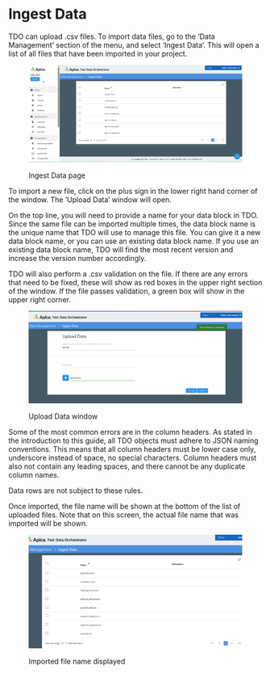 # Ingest Data

TDO can upload .csv files. To import data files, go to the ‘Data Management’ section of the menu, and select ‘Ingest Data’. This will open a list of all files that have been imported in your project.

<figure><img src="../../../../../.gitbook/assets/image (11) (1) (1).png" alt=""><figcaption><p>Ingest Data page</p></figcaption></figure>

To import a new file, click on the plus sign in the  lower right hand corner of the window.  The ‘Upload Data’ window will open.

On the top line, you will need to provide a name for your data block in TDO.  Since the same file can be imported multiple times, the data block name is the unique name that TDO will use to manage this file.  You can give it a new data block name, or you can use an existing data block name.  If you use an existing data block name, TDO will find the most recent version and increase the version number accordingly.

TDO will also perform a .csv validation on the file.  If there are any errors that need to be fixed, these will show as red boxes in the upper right section of the window.  If the file passes validation, a green box will show in the upper right corner.

<figure><img src="../../../../../.gitbook/assets/image (12) (1) (1).png" alt=""><figcaption><p>Upload Data window</p></figcaption></figure>

Some of the most common errors are in the column headers.  As stated in the introduction to this guide, all TDO objects must adhere to JSON naming conventions. This means that all column headers must be lower case only, underscore instead of space, no special characters.  Column headers must also not contain any leading spaces, and there cannot be any duplicate column names.&#x20;

Data rows are not subject to these rules.

Once imported, the file name will be shown at the bottom of the list of uploaded files.  Note that on this screen, the actual file name that was imported will be shown.

<figure><img src="../../../../../.gitbook/assets/image (13) (1) (1).png" alt=""><figcaption><p>Imported file name displayed</p></figcaption></figure>
